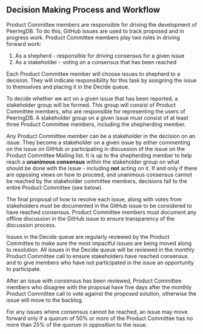 ## Decision Making Process and Workflow

Product Committee members are responsible for driving the development of PeeringDB. To do this, GitHub issues are used to track proposed and in progress work. Product Committee members play two roles in driving forward work: 

1) As a shepherd - responsible for driving consensus for a given issue
2) As a stakeholder - voting on a consensus that has been reached

Each Product Committee member will choose issues to shepherd to a decision. They will indicate responsibility for this task by assigning the issue to themselves and placing it in the Decide queue.

To decide whether we act on a given issue that has been reported, a stakeholder group will be formed. This group will consist of Product Committee members, who are responsible for representing the users of PeeringDB. A stakeholder group on a given issue must consist of at least three Product Committee members, including the shepherding member. 

Any Product Committee member can be a stakeholder in the decision on an issue. They become a stakeholder on a given issue by either commenting on the issue on GitHub or participating in discussion of the issue on the Product Committee Mailing list. It is up to the shepherding member to help reach a **unanimous consensus** within the stakeholder group on what should be done with the issue - including **not** acting on it. If and only if there are opposing views on how to proceed, and unanimous consensus cannot be reached by the stakeholder committee members, decisions fall to the entire Product Committee (see below).

The final proposal of how to resolve each issue, along with votes from stakeholders must be documented in the GitHub issue to be considered to have reached consensus. Product Committee members must document any offline discussion in the GitHub issue to ensure transparency of the discussion process.

Issues in the Decide queue are regularly reviewed by the Product Committee to make sure the most impactful issues are being moved along to resolution. All issues in the Decide queue will be reviewed in the monthly Product Committee call to ensure stakeholders have reached consensus and to give members who have not participated in the issue an opportunity to participate.

After an issue with consensus has been reviewed, Product Committee members who disagree with the proposal have five days after the monthly Product Committee call to vote against the proposed solution, otherwise the issue will move to the backlog.

For any issues where consensus cannot be reached, an issue may move forward only if a quorum of 50% or more of the Product Committee has no more than 25% of the quorum in opposition to the issue.

